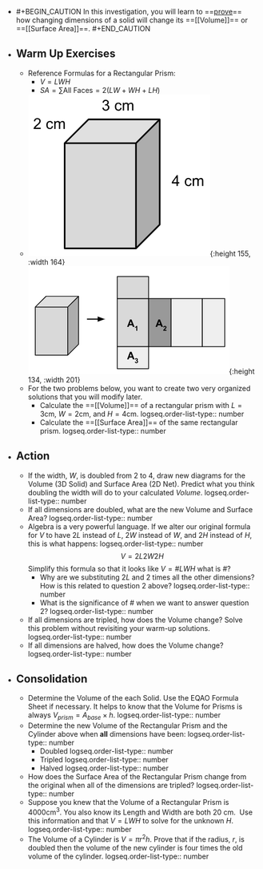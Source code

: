 - #+BEGIN_CAUTION
  In this investigation, you will learn to ==[prove]([[proof]])== how changing dimensions of a solid will change its ==[[Volume]]== or ==[[Surface Area]]==.
  #+END_CAUTION
- ## Warm Up Exercises
	- Reference Formulas for a Rectangular Prism:
		- $V=LWH$
		- $SA = \sum \text{All Faces} = 2(LW+WH+LH)$
	- ![image.png](../assets/image_1748742851912_0.png){:height 155, :width 164} ![image.png](../assets/image_1748742872033_0.png){:height 134, :width 201}
	- For the two problems below, you want to create two very organized solutions that you will modify later.
		- Calculate the ==[[Volume]]== of a rectangular prism with $L=3$cm, $W=2$cm, and $H=4$cm.
		  logseq.order-list-type:: number
		- Calculate the ==[[Surface Area]]== of the same rectangular prism.
		  logseq.order-list-type:: number
- ## Action
	- If the width, $W$, is doubled from $2$ to $4$, draw new diagrams for the Volume (3D Solid) and Surface Area (2D Net). Predict what you think doubling the width will do to your calculated *Volume*.
	  logseq.order-list-type:: number
	- If all dimensions are doubled, what are the new Volume and Surface Area?
	  logseq.order-list-type:: number
	- Algebra is a very powerful language. If we alter our original formula for $V$ to have $2L$ instead of $L$, $2W$ instead of $W$, and $2H$ instead of $H$, this is what happens:
	  logseq.order-list-type:: number
	  $$V=2L2W2H$$
	  Simplify this formula so that it looks like $V=\#LWH$ what is $\#$?
		- Why are we substituting $2L$ and 2 times all the other dimensions? How is this related to question 2 above?
		  logseq.order-list-type:: number
		- What is the significance of $\#$ when we want to answer question 2?
		  logseq.order-list-type:: number
	- If all dimensions are tripled, how does the Volume change? Solve this problem without revisiting your warm-up solutions.
	  logseq.order-list-type:: number
	- If all dimensions are halved, how does the Volume change?
	  logseq.order-list-type:: number
- ## Consolidation
	- Determine the Volume of the each Solid. Use the EQAO Formula Sheet if necessary. It helps to know that the Volume for Prisms is always $V_{prism}=A_{base}\times h$.
	  logseq.order-list-type:: number
	- Determine the new Volume of the Rectangular Prism and the Cylinder above when **all** dimensions have been:
	  logseq.order-list-type:: number
		- Doubled
		  logseq.order-list-type:: number
		- Tripled
		  logseq.order-list-type:: number
		- Halved
		  logseq.order-list-type:: number
	- How does the Surface Area of the Rectangular Prism change from the original when all of the dimensions are tripled?
	  logseq.order-list-type:: number
	- Suppose you knew that the Volume of a Rectangular Prism is $4000 \text{cm}^3$. You also know its Length and Width are both 20 cm.  Use this information and that $V=LWH$ to solve for the unknown $H$.
	  logseq.order-list-type:: number
	- The Volume of a Cylinder is $V=\pi r^2h$. Prove that if the radius, $r$, is doubled then the volume of the new cylinder is four times the old volume of the cylinder.
	  logseq.order-list-type:: number